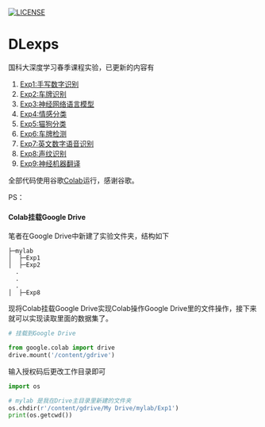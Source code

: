 [![LICENSE](https://img.shields.io/badge/license-Anti%20996-blue.svg)](https://github.com/996icu/996.ICU/blob/master/LICENSE)
# DLexps
国科大深度学习春季课程实验，已更新的内容有
1. [Exp1:手写数字识别](https://github.com/dorianxiao/DLexp/tree/master/Exp1:手写数字识别)
2. [Exp2:车牌识别](https://github.com/dorianxiao/DLexp/tree/master/Exp2:车牌识别)
3. [Exp3:神经网络语言模型](https://github.com/dorianxiao/DLexp/tree/master/Exp3:神经网络语言模型)
4. [Exp4:情感分类](https://github.com/dorianxiao/DLexp/tree/master/Exp4:情感分类)
5. [Exp5:猫狗分类](https://github.com/dorianxiao/DLexp/tree/master/Exp5:猫狗分类)
6. [Exp6:车牌检测](https://github.com/dorianxiao/DLexp/tree/master/Exp6:车牌检测)
7. [Exp7:英文数字语音识别](https://github.com/dorianxiao/DLexp/tree/master/Exp7:英文数字语音识别)
8. [Exp8:声纹识别](https://github.com/dorianxiao/DLexp/tree/master/Exp8:声纹识别)
9. [Exp9:神经机器翻译](https://github.com/dorianxiao/DLexp/tree/master/Exp9:神经机器翻译)

全部代码使用谷歌[Colab](https://colab.research.google.com/)运行，感谢谷歌。

PS：     
#### Colab挂载Google Drive
笔者在Google Drive中新建了实验文件夹，结构如下
```
├─mylab
│  ├─Exp1
│  ├─Exp2
  .
  .
  .
│  ├─Exp8
```
现将Colab挂载Google Drive实现Colab操作Google Drive里的文件操作，接下来就可以实现读取里面的数据集了。
```py
# 挂载到Google Drive

from google.colab import drive
drive.mount('/content/gdrive')
```
输入授权码后更改工作目录即可
```py
import os

# mylab 是我在Drive主目录里新建的文件夹
os.chdir(r'/content/gdrive/My Drive/mylab/Exp1')
print(os.getcwd())
```
